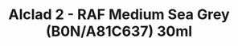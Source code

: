 ---
layout: product
title: "Alclad 2 - RAF Medium Sea Grey (B0N/A81C637) 30ml"
price: "TBA" 
desc: "N/A"
img_path: "/assets/img/ALCE003.jpg"
brand: "N/A"
available: false
special_offer: false
new: false
soon: false
cat: "040000"
subcat: "040300"
subsubcat: "0N/A"
sifra: "ALCE003"
popular: true
---